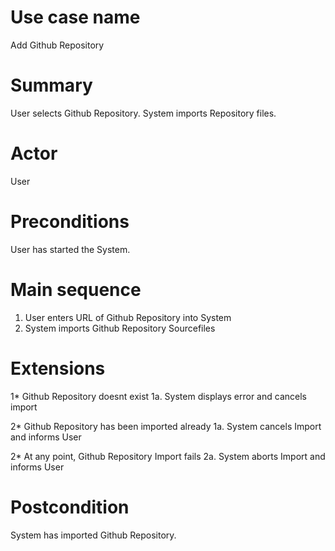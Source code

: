 Use case name
==============
Add Github Repository

Summary
========
User selects Github Repository. System imports Repository files.

Actor
=====
User

Preconditions
=============
User has started the System.

Main sequence
==============
1. User enters URL of Github Repository into System
2. System imports Github Repository Sourcefiles

Extensions
==========
1* Github Repository doesnt exist
1a. System displays error and cancels import

2* Github Repository has been imported already
1a. System cancels Import and informs User

2* At any point, Github Repository Import fails
2a. System aborts Import and informs User

Postcondition
==============
System has imported Github Repository.
